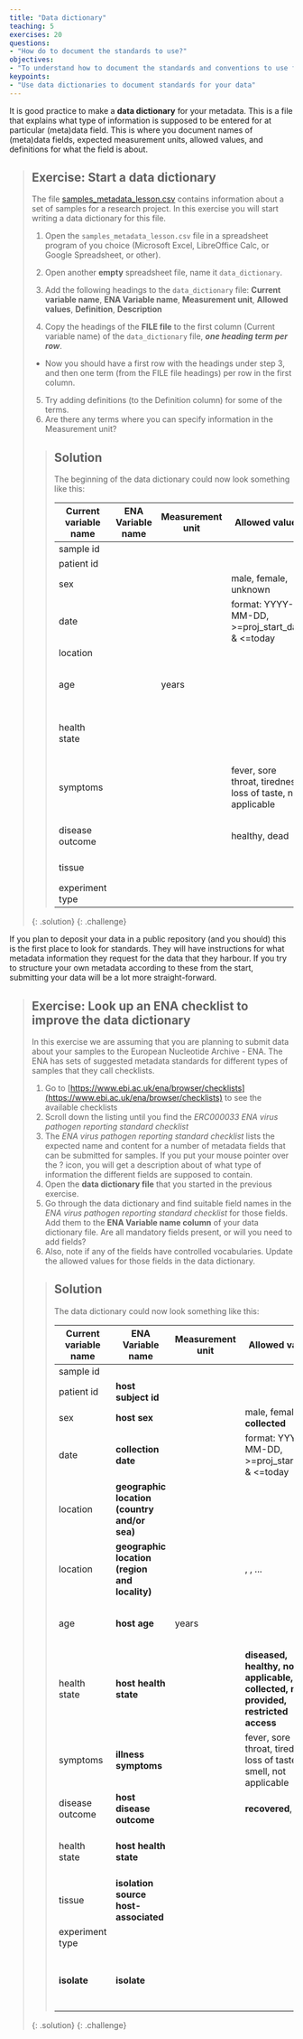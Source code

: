 ```yaml
---
title: "Data dictionary"
teaching: 5
exercises: 20
questions:
- "How do to document the standards to use?"
objectives:
- "To understand how to document the standards and conventions to use for my data"
keypoints:
- "Use data dictionaries to document standards for your data"
---
```


It is good practice to make a **data dictionary** for your metadata. This is a file that explains what type of information is supposed to be entered for at particular (meta)data field. This is where you document names of (meta)data fields, expected measurement units, allowed values, and definitions for what the field is about.

> ## Exercise: Start a data dictionary
>
> The file [samples_metadata_lesson.csv](../files/samples_metadata_lesson.csv) contains information about a set of samples for a research project. In this exercise you will start writing a data dictionary for this file.
> 1. Open the `samples_metadata_lesson.csv` file in a spreadsheet program of you choice (Microsoft Excel, LibreOffice Calc, or Google Spreadsheet, or other).
> 2. Open another **empty** spreadsheet file, name it `data_dictionary`.
> 3. Add the following headings to the `data_dictionary` file:
> **Current variable name**, **ENA Variable name**, **Measurement unit**, **Allowed values**, **Definition**, **Description**
>
> 4. Copy the headings of the **FILE file** to the first column (Current variable name) of the `data_dictionary` file, _**one heading term per row**_.
>   * Now you should have a first row with the headings under step 3, and then one term (from the FILE file headings) per row in the first column.
> 5. Try adding definitions (to the Definition column) for some of the terms.
> 6. Are there any terms where you can specify information in the Measurement unit?
>
> > ## Solution
> >
> > The beginning of the data dictionary could now look something like this:
> >
> > | Current variable name | ENA Variable name | Measurement unit | Allowed values | Definition | Description |
> > |-|-|-|-|-|-|
> > | sample id |  |  |  |  |  |
> > | patient id |  |  |  |  |  |
> > | sex |  |  | male, female, unknown | Sex of the individual |  |
> > | date |  |  | format: YYYY-MM-DD, >=proj_start_date & <=today | Date of sampling |  |
> > | location |  |  |  |  |  |
> > | age |  | years |  | Age of individual at the time of sampling |  |
> > | health state |  |  |  | Health state of individual at time of sampling |  |
> > | symptoms |  |  | fever, sore throat, tiredness, loss of taste, not applicable | Symptoms experienced in connection with illness |  |
> > | disease outcome |  |  | healthy, dead | Final outcome of disease |  |
> > | tissue |  |  |  | Tissue sampled |  |
> > | experiment type |  |  |  |  |  |
> >
> {: .solution}
{: .challenge}

If you plan to deposit your data in a public repository (and you should) this is the first place to look for standards. They will have instructions for what metadata information they request for the data that they harbour. If you try to structure your own metadata according to these from the start, submitting your data will be a lot more straight-forward.

> ## Exercise: Look up an ENA checklist to improve the data dictionary
>
> In this exercise we are assuming that you are planning to submit data about your samples to the European Nucleotide Archive - ENA. The ENA has sets of suggested metadata standards for different types of samples that they call checklists.
> 1. Go to [https://www.ebi.ac.uk/ena/browser/checklists](https://www.ebi.ac.uk/ena/browser/checklists) to see the available checklists
> 2. Scroll down the listing until you find the *ERC000033 ENA virus pathogen reporting standard checklist*
> 3. The _ENA virus pathogen reporting standard checklist_ lists the expected name and content for a number of metadata fields that can be submitted for samples. If you put your mouse pointer over the ? icon, you will get a description about of what type of information the different fields are supposed to contain.
> 4. Open the **data dictionary file** that you started in the previous exercise.
> 5. Go through the data dictionary and find suitable field names in the _ENA virus pathogen reporting standard checklist_ for those fields. Add them to the **ENA Variable name column** of your data dictionary file. Are all mandatory fields present, or will you need to add fields?
> 6. Also, note if any of the fields have controlled vocabularies. Update the allowed values for those fields in the data dictionary.
>
> > ## Solution
> >
> > The data dictionary could now look something like this:
> >
> > | Current variable name | ENA Variable name | Measurement unit | Allowed values | Definition | Description |
> > |-|-|-|-|-|-|
> > | sample id |  |  |  |  |  |
> > | patient id | **host subject id** |  |  |  |  |
> > | sex | **host sex** |  | male, female, **not collected** | Sex of the individual |  |
> > | date | **collection date** |  | format: YYYY-MM-DD, >=proj_start_date & <=today | Date of sampling |  |
> > | location | **geographic location (country and/or sea)** |  | <country> |  |  |
> > | location | **geographic location (region and locality)** |  | <region>, <city>, ... |  |  |
> > | age | **host age** | years |  | Age of individual at the time of sampling |  |
> > | health state | **host health state** |  | **diseased, healthy, not applicable, not collected, not provided, restricted access** | Health state of individual at time of sampling |  |
> > | symptoms | **illness symptoms** |  | fever, sore throat, tiredness, loss of taste or smell, not applicable | Symptoms experienced in connection with illness |  |
> > | disease outcome | **host disease outcome** |  | **recovered**, dead | Final outcome of disease |  |
> > | health state | **host health state** |  |  | Health state of individual at time of sampling |  |
> > | tissue | **isolation source host-associated** |  |  | Tissue sampled |  |
> > | experiment type |  |  |  |  |  |
> > | **isolate** | **isolate** |  |  | **individual isolate from which the sample was obtained** |  |
> >
> {: .solution}
{: .challenge}
